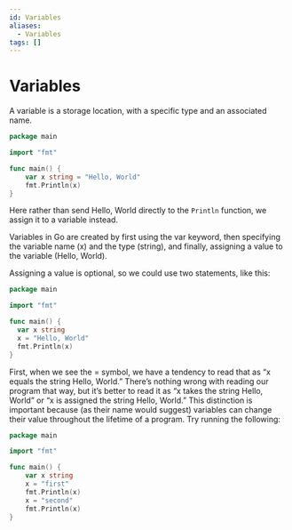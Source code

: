 ```yaml
---
id: Variables
aliases:
  - Variables
tags: []
---
```


# Variables

A variable is a storage location, with a specific type and an associated name.

```go
package main

import "fmt"

func main() {
    var x string = "Hello, World"
    fmt.Println(x)
}
```

Here rather than send Hello, World directly to the `Println` function, we assign
it to a variable instead.

Variables in Go are created by first using the var keyword, then specifying
the variable name (x) and the type (string), and finally, assigning a value to
the variable (Hello, World).

Assigning a value is optional, so we could use two statements, like this:

```go
package main

import "fmt"

func main() {
  var x string
  x = "Hello, World"
  fmt.Println(x)
}
```

First, when we see the = symbol, we have a tendency to read that as “x equals
the string Hello, World.” There’s nothing wrong with reading our program that way,
but it’s better to read it as “x takes the string Hello, World” or “x is assigned the
string Hello, World.” This distinction is important because (as their name would
suggest) variables can change their value throughout the lifetime of a program. Try
running the following:

```go
package main

import "fmt"

func main() {
    var x string
    x = "first"
    fmt.Println(x)
    x = "second"
    fmt.Println(x)
}
```
